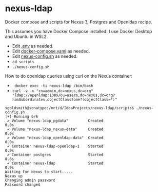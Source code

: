 # nexus-ldap
Docker compose and scripts for Nexus 3, Postgres and Openldap recipe.

This assumes you have Docker Compose installed. I use Docker Desktop and Ubuntu in WSL2.

* Edit [.env](.env) as needed.
* Edit [docker-compose.yaml](docker-compose.yaml) as needed.
* Edit [nexus-config.sh](scripts%2Fnexus-config.sh) as needed.
* `cd scripts`
*  `./nexus-config.sh`

How to do openldap queries using curl on the Nexus container:
* ` docker exec -ti nexus-ldap /bin/bash`
* `curl -v -u "cn=admin,dc=nexus,dc=org" "ldap://openldap:1389/ou=users,dc=nexus,dc=org?hasSubordinates,objectClass?one?(objectClass=*)"`

```
sgoldsmith@sonatype:/mnt/d/IdeaProjects/nexus-ldap/scripts$ ./nexus-config.sh
[+] Running 6/6
 ✔ Volume "nexus-ldap_pgdata"         Created                                                          0.0s
 ✔ Volume "nexus-ldap_nexus-data"     Created                                                          0.0s
 ✔ Volume "nexus-ldap_openldap-data"  Created                                                          0.0s
 ✔ Container nexus-ldap-openldap-1    Started                                                          0.9s
 ✔ Container postgres                 Started                                                          0.6s
 ✔ Container nexus-ldap               Started                                                          0.9s
Waiting for Nexus to start.....
Nexus up
Changing admin password
Password changed
```
